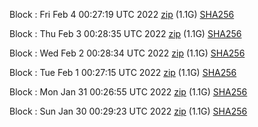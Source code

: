 Block [](https://testnet-insight.dashevo.org/insight/block/): Fri Feb  4 00:27:19 UTC 2022 [zip](https://dash-bootstrap.ams3.digitaloceanspaces.com/testnet/2022-02-04/bootstrap.dat.zip) (1.1G) [SHA256](https://dash-bootstrap.ams3.digitaloceanspaces.com/testnet/2022-02-04/sha256.txt)

Block [](https://testnet-insight.dashevo.org/insight/block/): Thu Feb  3 00:28:35 UTC 2022 [zip](https://dash-bootstrap.ams3.digitaloceanspaces.com/testnet/2022-02-03/bootstrap.dat.zip) (1.1G) [SHA256](https://dash-bootstrap.ams3.digitaloceanspaces.com/testnet/2022-02-03/sha256.txt)

Block [](https://testnet-insight.dashevo.org/insight/block/): Wed Feb  2 00:28:34 UTC 2022 [zip](https://dash-bootstrap.ams3.digitaloceanspaces.com/testnet/2022-02-02/bootstrap.dat.zip) (1.1G) [SHA256](https://dash-bootstrap.ams3.digitaloceanspaces.com/testnet/2022-02-02/sha256.txt)

Block [](https://testnet-insight.dashevo.org/insight/block/): Tue Feb  1 00:27:15 UTC 2022 [zip](https://dash-bootstrap.ams3.digitaloceanspaces.com/testnet/2022-02-01/bootstrap.dat.zip) (1.1G) [SHA256](https://dash-bootstrap.ams3.digitaloceanspaces.com/testnet/2022-02-01/sha256.txt)

Block [](https://testnet-insight.dashevo.org/insight/block/): Mon Jan 31 00:26:55 UTC 2022 [zip](https://dash-bootstrap.ams3.digitaloceanspaces.com/testnet/2022-01-31/bootstrap.dat.zip) (1.1G) [SHA256](https://dash-bootstrap.ams3.digitaloceanspaces.com/testnet/2022-01-31/sha256.txt)

Block [](https://testnet-insight.dashevo.org/insight/block/): Sun Jan 30 00:29:23 UTC 2022 [zip](https://dash-bootstrap.ams3.digitaloceanspaces.com/testnet/2022-01-30/bootstrap.dat.zip) (1.1G) [SHA256](https://dash-bootstrap.ams3.digitaloceanspaces.com/testnet/2022-01-30/sha256.txt)
